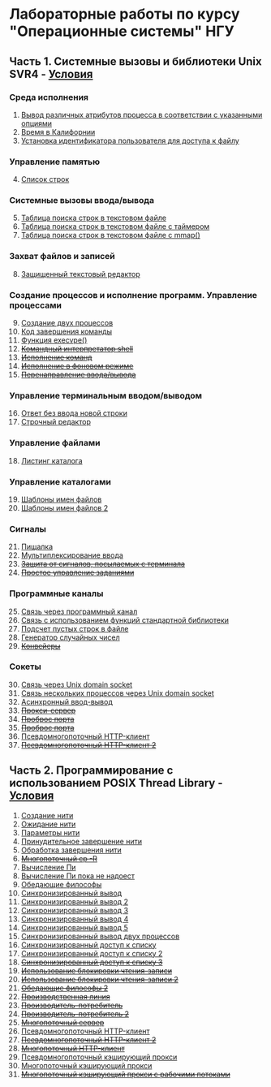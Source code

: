 # Лабораторные работы по курсу "Операционные системы" НГУ
## Часть 1. Системные вызовы и библиотеки Unix SVR4 - [Условия](https://github.com/Dross0/OS/blob/master/First%20part.pdf)
### Среда исполнения
1. [Вывод различных атрибутов процесса в соответствии с указанными опциями](https://github.com/Dross0/OS/tree/master/Process%20properties)
2. [Время в Калифорнии](https://github.com/Dross0/OS/tree/master/California%20time)
3. [Установка идентификатора пользователя для доступа к файлу](https://github.com/Dross0/OS/tree/master/User%20ID)
### Управление памятью
4. [Список строк](https://github.com/Dross0/OS/tree/master/List%20of%20lines)
### Системные вызовы ввода/вывода
5. [Таблица поиска строк в текстовом файле](https://github.com/Dross0/OS/tree/master/File%20search%20table)
6. [Таблица поиска строк в текстовом файле c таймером](https://github.com/Dross0/OS/tree/master/File%20search%20table%20with%20timer)
7. [Таблица поиска строк в текстовом файле c mmap()](https://github.com/Dross0/OS/tree/master/File%20search%20table%20with%20mmap())
### Захват файлов и записей
8. [Защищенный текстовый редактор](https://github.com/Dross0/OS/tree/master/Secure%20text%20editor)
### Создание пpоцессов и исполнение пpогpамм. Управление процессами
9. [Создание двух процессов](https://github.com/Dross0/OS/tree/master/Creation%20of%20two%20processes)
10. [Код завершения команды](https://github.com/Dross0/OS/tree/master/Command%20return%20code)
11. [Функция execvpe()](https://github.com/Dross0/OS/tree/master/execvpe)
12. ~~[Командный интерпретатор shell ](#)~~
13. ~~[Исполнение команд](#)~~
14. ~~[Исполнение в фоновом режиме](#)~~
15. ~~[Перенаправление ввода/вывода](#)~~
### Упpавление теpминальным вводом/выводом
16. [Ответ без ввода новой строки](https://github.com/Dross0/OS/tree/master/Answer%20without%20entering%20a%20new%20line)
17. [Строчный редактор](https://github.com/Dross0/OS/tree/master/line_editor)
### Управление файлами
18. [Листинг каталога](https://github.com/Dross0/OS/tree/master/ls)
### Управление каталогами
19. [Шаблоны имен файлов](https://github.com/Dross0/OS/tree/master/File%20name%20template%201)
20. [Шаблоны имен файлов 2](https://github.com/Dross0/OS/tree/master/File%20name%20template%202)
### Сигналы
21. [Пищалка](https://github.com/Dross0/OS/tree/master/Squeaker)
22. [Мультиплексирование ввода](https://github.com/Dross0/OS/tree/master/Multiplexing%20IO)
23. ~~[Защита от сигналов, посылаемых с терминала ](#)~~
24. ~~[Простое управление заданиями](#)~~
### Программные каналы
25. [Связь через программный канал](https://github.com/Dross0/OS/tree/master/Communication%20with%20pipe())
26. [Связь с использованием функций стандартной библиотеки](https://github.com/Dross0/OS/tree/master/Communication%20with%20popen()%2C%20pclose())
27. [Подсчет пустых строк в файле](https://github.com/Dross0/OS/tree/master/Counting%20blank%20lines)
28. [Генератор случайных чисел](https://github.com/Dross0/OS/tree/master/Random%20number%20generator)
29. ~~[Конвейеры](#)~~
### Сокеты
30. [Связь через Unix domain socket](https://github.com/Dross0/OS/tree/master/Socket)
31. [Связь нескольких процессов через Unix domain socket](https://github.com/Dross0/OS/tree/master/Multiply%20access%20socket)
32. [Асинхронный ввод-вывод](https://github.com/Dross0/OS/tree/master/Async%20IO%20socket)
33. ~~[Прокси-сервер](#)~~
34. ~~[Проброс порта](#)~~
35. ~~[Проброс порта](#)~~
36. [Псевдомногопоточный HTTP-клиент](https://github.com/Dross0/OS/tree/master/http%20client)
37. ~~[Псевдомногопоточный HTTP-клиент 2](#)~~

## Часть 2. Программирование с использованием POSIX Thread Library - [Условия](https://github.com/Dross0/OS/blob/master/Second%20part.pdf)
1. [Создание нити](https://github.com/Dross0/OS/tree/master/Thread%20creation)
2. [Ожидание нити](https://github.com/Dross0/OS/tree/master/Thread%20waiting)
3. [Параметры нити](https://github.com/Dross0/OS/tree/master/Thread%20arguments%20)
4. [Принудительное завершение нити](https://github.com/Dross0/OS/tree/master/Thread%20cancel)
5. [Обработка завершения нити](https://github.com/Dross0/OS/tree/master/Thread%20exit%20handle)
6. ~~[Многопоточный cp -R](#)~~
7. [Вычисление Пи](https://github.com/Dross0/OS/blob/master/Calculating%20Pi)
8. [Вычисление Пи пока не надоест](https://github.com/Dross0/OS/tree/master/Calculating%20Pi%202)
9. [Обедающие философы](https://github.com/Dross0/OS/tree/master/Dining%20philosophers)
10. [Синхронизированный вывод](https://github.com/Dross0/OS/tree/master/Sync%20output)
11. [Синхронизированный вывод 2](https://github.com/Dross0/OS/tree/master/3%20mutex%20for%20sync%20output%20proof)
12. [Синхронизированный вывод 3](https://github.com/Dross0/OS/tree/master/Sync%20output%202)
13. [Синхронизированный вывод 4](https://github.com/Dross0/OS/blob/master/Sync%20output%203)
14. [Синхронизированный вывод 5](#)
15. [Синхронизированный вывод двух процессов](https://github.com/Dross0/OS/tree/master/Sync%20output%204)
16. [Синхронизированный доступ к списку](https://github.com/Dross0/OS/tree/master/Sync%20List)
17. [Синхронизированный доступ к списку 2](https://github.com/Dross0/OS/tree/master/Sync%20List%202)
18. ~~[Синхронизированный доступ к списку 3](#)~~
19. ~~[Использование блокировки чтения-записи](#)~~
20. ~~[Использование блокировки чтения-записи 2](#)~~
21. ~~[Обедающие философы 2](#)~~
22. ~~[Производственная линия](#)~~
23. ~~[Производитель-потребитель](#)~~
24. ~~[Производитель-потребитель 2](#)~~
25. ~~[Многопоточный сервер](#)~~
26. [Псевдомногопоточный HTTP-клиент](https://github.com/Dross0/OS/tree/master/http%20client)
27. ~~[Псевдомногопоточный HTTP-клиент 2](#)~~
28. ~~[Многопоточный HTTP-клиент](#)~~
29. [Псевдомногопоточный кэширующий прокси](https://github.com/Dross0/OS/tree/master/CacheProxy)
30. [Многопоточный кэширующий прокси](https://github.com/Dross0/OS/tree/master/CacheProxyWithThreads)
31. ~~[Многопоточный кэширующий прокси с рабочими потоками](#)~~
